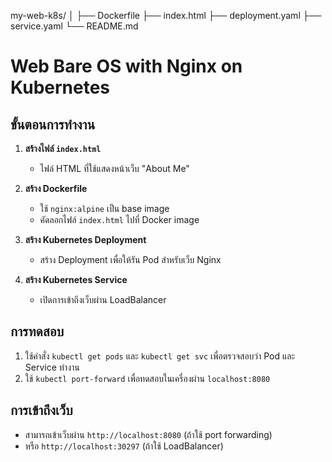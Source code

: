my-web-k8s/
│
├── Dockerfile
├── index.html
├── deployment.yaml
├── service.yaml
└── README.md


# Web Bare OS with Nginx on Kubernetes

## ขั้นตอนการทำงาน

1. **สร้างไฟล์ `index.html`**  
    - ไฟล์ HTML ที่ใช้แสดงหน้าเว็บ "About Me"

2. **สร้าง Dockerfile**  
    - ใช้ `nginx:alpine` เป็น base image
    - คัดลอกไฟล์ `index.html` ไปที่ Docker image

3. **สร้าง Kubernetes Deployment**  
    - สร้าง Deployment เพื่อให้รัน Pod สำหรับเว็บ Nginx

4. **สร้าง Kubernetes Service**  
    - เปิดการเข้าถึงเว็บผ่าน LoadBalancer

## การทดสอบ
1. ใช้คำสั่ง `kubectl get pods` และ `kubectl get svc` เพื่อตรวจสอบว่า Pod และ Service ทำงาน
2. ใช้ `kubectl port-forward` เพื่อทดสอบในเครื่องผ่าน `localhost:8080`

## การเข้าถึงเว็บ
- สามารถเข้าเว็บผ่าน `http://localhost:8080` (ถ้าใช้ port forwarding)
- หรือ `http://localhost:30297` (ถ้าใช้ LoadBalancer)
